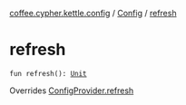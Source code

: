 [coffee.cypher.kettle.config](../index.md) / [Config](index.md) / [refresh](./refresh.md)

# refresh

`fun refresh(): `[`Unit`](https://kotlinlang.org/api/latest/jvm/stdlib/kotlin/-unit/index.html)

Overrides [ConfigProvider.refresh](../-config-provider/refresh.md)

